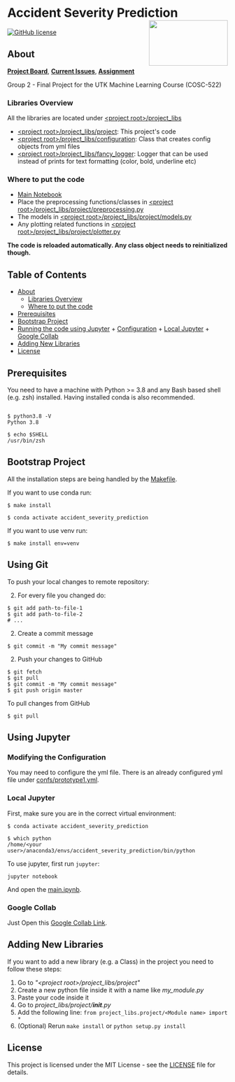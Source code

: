# Accident Severity Prediction<img src='https://avatars.githubusercontent.com/u/93612370' align='right' width='180' height='104'>
[![GitHub license](https://img.shields.io/badge/license-MIT-blue.svg)](https://raw.githubusercontent.com/UTK-ML-Dream-Team/accident-severity-prediction/master/LICENSE)

## About  <a name = "about"></a>
**[Project Board](https://github.com/UTK-ML-Dream-Team/accident-severity-prediction/projects/1)**, 
**[Current Issues](https://github.com/UTK-ML-Dream-Team/accident-severity-prediction/issues)**, 
**[Assignment](http://web.eecs.utk.edu/~hqi/cosc522/project/proj-final.htm)**

Group 2 - Final Project for the UTK Machine Learning Course (COSC-522)

### Libraries Overview <a name = "lib_overview"></a>

All the libraries are located under [\<project root\>/project_libs](project_libs)
- [\<project root\>/project_libs/project](project_libs/project): This project's code
- [\<project root\>/project_libs/configuration](project_libs/configuration): Class that creates config objects from yml files
- [\<project root\>/project_libs/fancy_logger](project_libs/fancy_logger): Logger that can be used instead of prints for text formatting (color, bold, underline etc)

### Where to put the code  <a name = "#putcode"></a>
- [Main Notebook](main.ipynb)
- Place the preprocessing functions/classes in [\<project root\>/project_libs/project/preprocessing.py](project_libs/project/preprocessing.py)
- The models in [\<project root\>/project_libs/project/models.py](project_libs/project/models.py)
- Any plotting related functions in [\<project root\>/project_libs/project/plotter.py](project_libs/project/plotter.py)

**The code is reloaded automatically. Any class object needs to reinitialized though.** 

## Table of Contents

+ [About](#about)
  + [Libraries Overview](#lib_overview)
  + [Where to put the code](#putcode)
+ [Prerequisites](#prerequisites)
+ [Bootstrap Project](#bootstrap)
+ [Running the code using Jupyter](#jupyter)
      + [Configuration](#configuration)
      + [Local Jupyter](#local_jupyter)
      + [Google Collab](#google_collab)
+ [Adding New Libraries](#adding_libs) 
+ [License](#license)

## Prerequisites <a name = "prerequisites"></a>

You need to have a machine with Python >= 3.8 and any Bash based shell (e.g. zsh) installed.
Having installed conda is also recommended.

```Shell

$ python3.8 -V
Python 3.8

$ echo $SHELL
/usr/bin/zsh

```

## Bootstrap Project <a name = "bootstrap"></a>

All the installation steps are being handled by the [Makefile](Makefile).

If you want to use conda run:
```Shell
$ make install

$ conda activate accident_severity_prediction

```

If you want to use venv run:
```Shell
$ make install env=venv
```

## Using Git <a name = "git"></a>

To push your local changes to remote repository:

2. For every file you changed do:
```Shell
$ git add path-to-file-1
$ git add path-to-file-2
# ...
``` 
2. Create a commit message
```Shell
$ git commit -m "My commit message"
```
2. Push your changes to GitHub
```Shell
$ git fetch
$ git pull
$ git commit -m "My commit message"
$ git push origin master
```

To pull changes from GitHub
```Shell
$ git pull
```

## Using Jupyter <a name = "jupyter"></a>

### Modifying the Configuration <a name = "configuration"></a>

You may need to configure the yml file. There is an already configured yml file 
under [confs/prototype1.yml](confs/prototype1.yml).

### Local Jupyter <a name = "local_jupyter"></a>

First, make sure you are in the correct virtual environment:

```Shell
$ conda activate accident_severity_prediction

$ which python
/home/<your user>/anaconda3/envs/accident_severity_prediction/bin/python
```

To use jupyter, first run `jupyter`:

```shell
jupyter notebook
```
And open the [main.ipynb](main.ipynb).

### Google Collab <a name = "google_collab"></a>

Just Open this [Google Collab Link](https://colab.research.google.com/github/UTK-ML-Dream-Team/accident-severity-prediction/blob/main/main.ipynb).

## Adding New Libraries <a name = "adding_libs"></a>

If you want to add a new library (e.g. a Class) in the project you need to follow these steps:
1. Go to *"\<project root>/project_libs/project"*
2. Create a new python file inside it with a name like *my_module.py*
3. Paste your code inside it
4. Go to *project_libs/project/__init__.py*
7. Add the following line: ```from project_libs.project/<Module name> import *```
8. (Optional) Rerun `make install` or `python setup.py install` 

## License <a name = "license"></a>

This project is licensed under the MIT License - see the [LICENSE](LICENSE) file for details.


